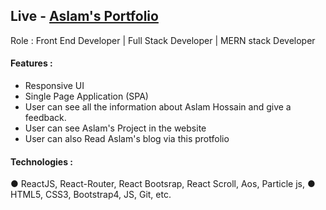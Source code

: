 ## Live - [Aslam's Portfolio](https://engineer-aslam-hossain.github.io/)

Role : Front End Developer | Full Stack Developer | MERN stack Developer

#### Features :

- Responsive UI
- Single Page Application (SPA)
- User can see all the information about Aslam Hossain and give a feedback.
- User can see Aslam's Project in the website
- User can also Read Aslam's blog via this protfolio

#### Technologies :

● ReactJS, React-Router, React Bootsrap, React Scroll, Aos, Particle js,
● HTML5, CSS3, Bootstrap4, JS, Git, etc.
